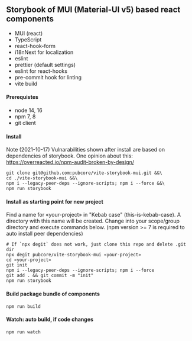 ## Storybook of MUI (Material-UI v5) based react components

- MUI (react)
- TypeScript
- react-hook-form
- i18nNext for localization
- eslint
- prettier (default settings)
- eslint for react-hooks
- pre-commit hook for linting
- vite build

#### Prerequistes

- node 14, 16
- npm 7, 8
- git client

#### Install

Note (2021-10-17)
Vulnarabilities shown after install are based on dependencies of storybook.
One opinion about this: https://overreacted.io/npm-audit-broken-by-design/

```
git clone git@github.com:pubcore/vite-storybook-mui.git &&\
cd ./vite-storybook-mui &&\
npm i --legacy-peer-deps --ignore-scripts; npm i --force &&\
npm run storybook
```

#### Install as starting point for new project

Find a name for «your-project» in "Kebab case" (this-is-kebab-case). A directory
with this name will be created. Change into your scope/group directory and
execute commands below.
(npm version >= 7 is required to auto install peer dependencies)

```
# If `npx degit` does not work, just clone this repo and delete .git dir
npx degit pubcore/vite-storybook-mui «your-project»
cd «your-project»
git init
npm i --legacy-peer-deps --ignore-scripts; npm i --force
git add . && git commit -m "init"
npm run storybook
```

#### Build package bundle of components

```
npm run build
```

#### Watch: auto build, if code changes

```
npm run watch
```
